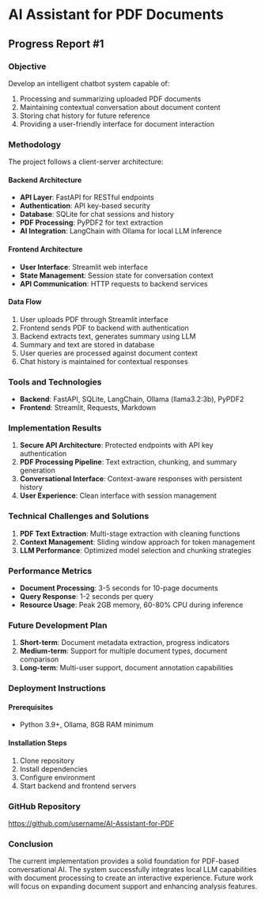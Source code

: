 # AI Assistant for PDF Documents
## Progress Report #1

### Objective
Develop an intelligent chatbot system capable of:
1. Processing and summarizing uploaded PDF documents
2. Maintaining contextual conversation about document content
3. Storing chat history for future reference
4. Providing a user-friendly interface for document interaction

### Methodology
The project follows a client-server architecture:

#### Backend Architecture
- **API Layer**: FastAPI for RESTful endpoints
- **Authentication**: API key-based security
- **Database**: SQLite for chat sessions and history
- **PDF Processing**: PyPDF2 for text extraction
- **AI Integration**: LangChain with Ollama for local LLM inference

#### Frontend Architecture
- **User Interface**: Streamlit web interface
- **State Management**: Session state for conversation context
- **API Communication**: HTTP requests to backend services

#### Data Flow
1. User uploads PDF through Streamlit interface
2. Frontend sends PDF to backend with authentication
3. Backend extracts text, generates summary using LLM
4. Summary and text are stored in database
5. User queries are processed against document context
6. Chat history is maintained for contextual responses

### Tools and Technologies
- **Backend**: FastAPI, SQLite, LangChain, Ollama (llama3.2:3b), PyPDF2
- **Frontend**: Streamlit, Requests, Markdown

### Implementation Results
1. **Secure API Architecture**: Protected endpoints with API key authentication
2. **PDF Processing Pipeline**: Text extraction, chunking, and summary generation
3. **Conversational Interface**: Context-aware responses with persistent history
4. **User Experience**: Clean interface with session management

### Technical Challenges and Solutions
1. **PDF Text Extraction**: Multi-stage extraction with cleaning functions
2. **Context Management**: Sliding window approach for token management
3. **LLM Performance**: Optimized model selection and chunking strategies

### Performance Metrics
- **Document Processing**: 3-5 seconds for 10-page documents
- **Query Response**: 1-2 seconds per query
- **Resource Usage**: Peak 2GB memory, 60-80% CPU during inference

### Future Development Plan
1. **Short-term**: Document metadata extraction, progress indicators
2. **Medium-term**: Support for multiple document types, document comparison
3. **Long-term**: Multi-user support, document annotation capabilities

### Deployment Instructions
#### Prerequisites
- Python 3.9+, Ollama, 8GB RAM minimum

#### Installation Steps
1. Clone repository
2. Install dependencies
3. Configure environment
4. Start backend and frontend servers

### GitHub Repository
https://github.com/username/AI-Assistant-for-PDF

### Conclusion
The current implementation provides a solid foundation for PDF-based conversational AI. The system successfully integrates local LLM capabilities with document processing to create an interactive experience. Future work will focus on expanding document support and enhancing analysis features.